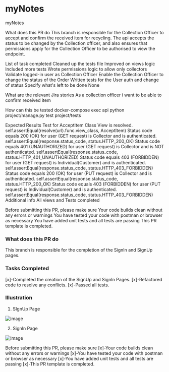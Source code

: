 # myNotes
myNotes


What does this PR do
This branch is responsible for the Collection Officer to accept and confirm the received item for recycling. The api accepts the status to be changed by the Collection officer, and also ensures that permissions apply for the Collection Officer to be authorised to view the endpoint.

List of task completed
 Cleaned up the tests file
 Improved on views logic
 Included more tests
 Wrote permissions logic to allow only collectors
 Validate logged-in user as Collection Officer
 Enable the Collection Officer to change the status of the Order
 Written tests for the User auth and change of status
Specify what's left to be done
None

What are the relevant Jira stories
As a collection officer i want to be able to confirm received item

How can this be tested
docker-compose exec api python project/manage.py test project/tests

Expected Results
Test for AcceptItem Class View is resolved.
self.assertEqual(resolve(url).func.view_class, AcceptItem)
Status code equals 200 (OK) for user (GET request) is Collector and is authenticated.
self.assertEqual(response.status_code, status.HTTP_200_OK)
Status code equals 401 (UNAUTHORIZED) for user (GET request) is Collector and is NOT authenticated.
self.assertEqual(response.status_code, status.HTTP_401_UNAUTHORIZED)
Status code equals 403 (FORBIDDEN) for user (GET request) is Individual(Customer) and is authenticated.
self.assertEqual(response.status_code, status.HTTP_403_FORBIDDEN)
Status code equals 200 (OK) for user (PUT request) is Collector and is authenticated.
self.assertEqual(response.status_code, status.HTTP_200_OK)
Status code equals 403 (FORBIDDEN) for user (PUT request) is Individual(Customer) and is authenticated.
self.assertEqual(response.status_code, status.HTTP_403_FORBIDDEN)
Additional info
All views and Tests completed

Before submitting this PR, please make sure
 Your code builds clean without any errors or warnings
 You have tested your code with postman or browser as necessary
 You have added unit tests and all tests are passing
 This PR template is completed.


### What does this PR do
This branch is responsible for the completion of the SignIn and SignUp pages.

### Tasks Completed
[x]-Completed the creation of the SignUp and SignIn Pages.
[x]-Refactored code to resolve any conflicts.
[x]-Passed all tests.

### Illustration
1. SIgnUp Page

![image](https://user-images.githubusercontent.com/32337103/173524933-fa28f902-5520-4925-90a2-024fa0b3f63a.png)

2. SignIn Page

![image](https://user-images.githubusercontent.com/32337103/173525041-de88d1c4-1007-4907-9906-8cf781e96463.png)

Before submitting this PR, please make sure
[x]-Your code builds clean without any errors or warnings
[x]-You have tested your code with postman or browser as necessary
[x]-You have added unit tests and all tests are passing
[x]-This PR template is completed.
